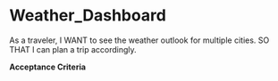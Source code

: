 # Weather_Dashboard

As a traveler, I WANT to see the weather outlook for multiple cities.
SO THAT I can plan a trip accordingly.


**Acceptance Criteria**

